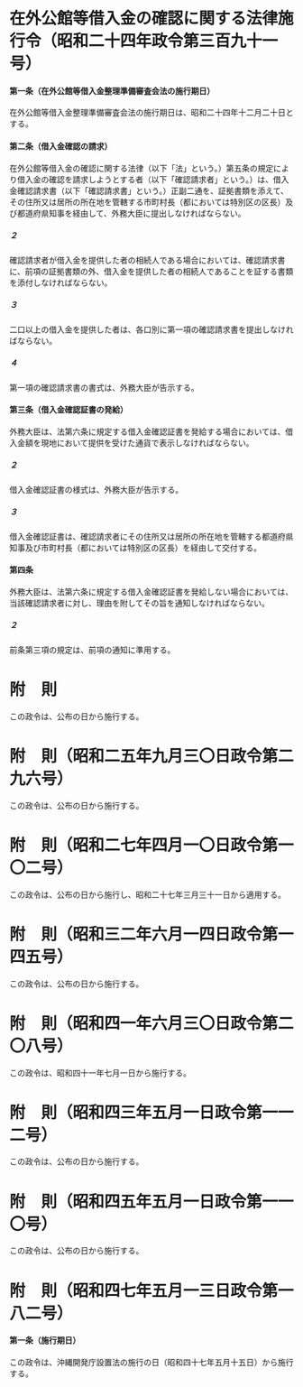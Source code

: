 # 在外公館等借入金の確認に関する法律施行令（昭和二十四年政令第三百九十一号）
#### 第一条（在外公館等借入金整理準備審査会法の施行期日）
在外公館等借入金整理準備審査会法の施行期日は、昭和二十四年十二月二十日とする。
#### 第二条（借入金確認の請求）
在外公館等借入金の確認に関する法律（以下「法」という。）第五条の規定により借入金の確認を請求しようとする者（以下「確認請求者」という。）は、借入金確認請求書（以下「確認請求書」という。）正副二通を、証拠書類を添えて、その住所又は居所の所在地を管轄する市町村長（都においては特別区の区長）及び都道府県知事を経由して、外務大臣に提出しなければならない。
##### ２
確認請求者が借入金を提供した者の相続人である場合においては、確認請求書に、前項の証拠書類の外、借入金を提供した者の相続人であることを証する書類を添付しなければならない。
##### ３
二口以上の借入金を提供した者は、各口別に第一項の確認請求書を提出しなければならない。
##### ４
第一項の確認請求書の書式は、外務大臣が告示する。
#### 第三条（借入金確認証書の発給）
外務大臣は、法第六条に規定する借入金確認証書を発給する場合においては、借入金額を現地において提供を受けた通貨で表示しなければならない。
##### ２
借入金確認証書の様式は、外務大臣が告示する。
##### ３
借入金確認証書は、確認請求者にその住所又は居所の所在地を管轄する都道府県知事及び市町村長（都においては特別区の区長）を経由して交付する。
#### 第四条
外務大臣は、法第六条に規定する借入金確認証書を発給しない場合においては、当該確認請求者に対し、理由を附してその旨を通知しなければならない。
##### ２
前条第三項の規定は、前項の通知に準用する。
# 附　則
この政令は、公布の日から施行する。
# 附　則（昭和二五年九月三〇日政令第二九六号）
この政令は、公布の日から施行する。
# 附　則（昭和二七年四月一〇日政令第一〇二号）
この政令は、公布の日から施行し、昭和二十七年三月三十一日から適用する。
# 附　則（昭和三二年六月一四日政令第一四五号）
この政令は、公布の日から施行する。
# 附　則（昭和四一年六月三〇日政令第二〇八号）
この政令は、昭和四十一年七月一日から施行する。
# 附　則（昭和四三年五月一日政令第一一二号）
この政令は、公布の日から施行する。
# 附　則（昭和四五年五月一日政令第一一〇号）
この政令は、公布の日から施行する。
# 附　則（昭和四七年五月一三日政令第一八二号）
#### 第一条（施行期日）
この政令は、沖縄開発庁設置法の施行の日（昭和四十七年五月十五日）から施行する。

